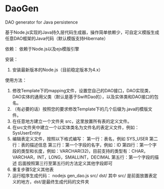 # DaoGen
DAO generator for Java persistence 

基于Node.js实现的Java持久层代码生成器，操作简单依赖少，可自定义模版生成任意DAO框架的Java代码（默认模版支持Hibernate）

依赖：
依赖于Node.js以及ejs模版引擎

安装：
1. 安装最新版本的Node.js（目前稳定版本为4.x）

使用方法：
1. 修改Template下的mapping文件，设置您自己的DAO接口，DAO实现类，DAO实体的通用父类（默认是基于SwiftDao的），以及实体类和DAO接口的包名。
2. （有必要的话）按照您的要求修改Template下的几个后缀为.java的模版文件。
3. 在任意地方建立一个文件夹 src，这里放置所有表的定义文件。
4. 在src文件夹中建立一个以实体类名为文件名的表定义文件，例如：SysUserEntity
5. 编辑表定义文件，按照以下格式编写：
  第一行：表名，例如 SYS_USER
  第二行：表的描述信息
  第三行：第一个字段的名字，例如：ID
  第四行：第一个字段的类型和长度，例如：VARCHAR(32)，目前支持的类型有：CHAR，VARCHAR，INT，LONG，SMALLINT，DECIMAL
  第五行：第一个字段的描述
  后面按照第三行至第五行的方法定义其他字段即可
6. 重复步骤5定义其他表
7. 运行程序生成代码：
  nodejs gen_dao.js src/ dst/
  其中 src/ 是前面放置表定义的地方，dst/是最终生成代码的文件夹
